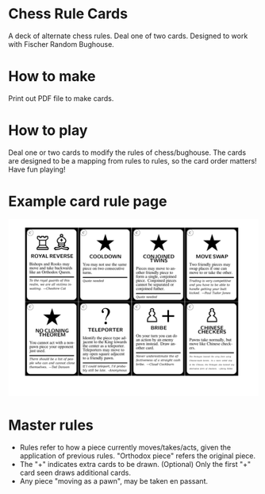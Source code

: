 # Chess Rule Cards
A deck of alternate chess rules. Deal one of two cards. Designed to work with Fischer Random Bughouse.

# How to make
Print out PDF file to make cards.

# How to play
Deal one or two cards to modify the rules of chess/bughouse.
The cards are designed to be a mapping from rules to rules, so the card order matters!
Have fun playing!

# Example card rule page
![ChessRuleCards](https://github.com/SmoothDragon/ChessRuleCards/blob/main/ChessRuleCards.png)

# Master rules
- Rules refer to how a piece currently moves/takes/acts, given the application of previous rules. "Orthodox piece" refers the original piece.
- The "+" indicates extra cards to be drawn. (Optional) Only the first "+" card seen draws additional cards.
- Any piece "moving as a pawn", may be taken en passant.
